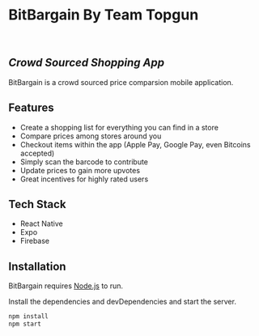 # BitBargain By Team Topgun
&nbsp;
## _Crowd Sourced Shopping App_


BitBargain is a crowd sourced price comparsion mobile application.


## Features

- Create a shopping list for everything you can find in a store
- Compare prices among stores around you
- Checkout items within the app (Apple Pay, Google Pay, even Bitcoins accepted)
- Simply scan the barcode to contribute
- Update prices to gain more upvotes
- Great incentives for highly rated users

## Tech Stack

- React Native
- Expo
- Firebase


## Installation

BitBargain requires [Node.js](https://nodejs.org/) to run.

Install the dependencies and devDependencies and start the server.

```sh
npm install
npm start
```
